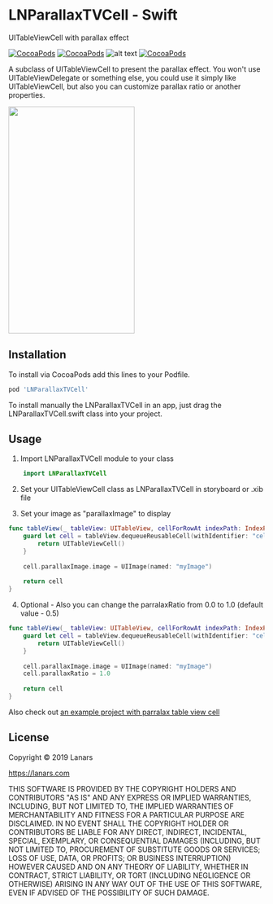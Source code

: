 # LNParallaxTVCell - Swift
UITableViewCell with parallax effect

[![CocoaPods](https://img.shields.io/cocoapods/v/LNParallaxTVCell.svg)]()
[![CocoaPods](https://img.shields.io/cocoapods/p/LNParallaxTVCell.svg)]()
![alt text](https://camo.githubusercontent.com/6d208dcd48d17aa375fb2d8976f4f0f1ccf7d4bf/68747470733a2f2f696d672e736869656c64732e696f2f62616467652f53776966742d342e322d6f72616e67652e737667)
[![CocoaPods](https://img.shields.io/cocoapods/l/LNParallaxTVCell.svg)]()

A subclass of UITableViewCell to present the parallax effect. You won't use UITableViewDelegate or something else, you could use it simply like UITableViewCell, but also you can customize parallax ratio or another properties.

<img width="247.5" height="446" src="DEMO.gif">

## Installation

To install via CocoaPods add this lines to your Podfile.

```ruby
pod 'LNParallaxTVCell'
```

To install manually the LNParallaxTVCell in an app, just drag the LNParallaxTVCell.swift class into your project.

## Usage

1. Import LNParallaxTVCell module to your class

```swift
    import LNParallaxTVCell
```

2. Set your UITableViewCell class as LNParallaxTVCell in storyboard or .xib file

3. Set your image as "parallaxImage" to display
```swift
func tableView(_ tableView: UITableView, cellForRowAt indexPath: IndexPath) -> UITableViewCell {
    guard let cell = tableView.dequeueReusableCell(withIdentifier: "cellIdentifier") as? LNParallaxTVCell else {
        return UITableViewCell()
    }
        
    cell.parallaxImage.image = UIImage(named: "myImage")      
    
    return cell
}
```

4. Optional - Also you can change the parralaxRatio from 0.0 to 1.0 (default value - 0.5)
```swift
func tableView(_ tableView: UITableView, cellForRowAt indexPath: IndexPath) -> UITableViewCell {
    guard let cell = tableView.dequeueReusableCell(withIdentifier: "cellIdentifier") as? LNParallaxTVCell else {
        return UITableViewCell()
    }
        
    cell.parallaxImage.image = UIImage(named: "myImage")
    cell.parallaxRatio = 1.0
        
    return cell
}
```

Also check out [an example project with parralax table view cell](https://github.com/LanarsInc/LNParallaxTVCell/tree/master/LNParallaxTVCellExample)

## License

Copyright © 2019 Lanars

https://lanars.com

THIS SOFTWARE IS PROVIDED BY THE COPYRIGHT HOLDERS AND CONTRIBUTORS "AS IS"
AND ANY EXPRESS OR IMPLIED WARRANTIES, INCLUDING, BUT NOT LIMITED TO, THE
IMPLIED WARRANTIES OF MERCHANTABILITY AND FITNESS FOR A PARTICULAR PURPOSE ARE
DISCLAIMED. IN NO EVENT SHALL THE COPYRIGHT HOLDER OR CONTRIBUTORS BE LIABLE
FOR ANY DIRECT, INDIRECT, INCIDENTAL, SPECIAL, EXEMPLARY, OR CONSEQUENTIAL
DAMAGES (INCLUDING, BUT NOT LIMITED TO, PROCUREMENT OF SUBSTITUTE GOODS OR
SERVICES; LOSS OF USE, DATA, OR PROFITS; OR BUSINESS INTERRUPTION) HOWEVER
CAUSED AND ON ANY THEORY OF LIABILITY, WHETHER IN CONTRACT, STRICT LIABILITY,
OR TORT (INCLUDING NEGLIGENCE OR OTHERWISE) ARISING IN ANY WAY OUT OF THE USE
OF THIS SOFTWARE, EVEN IF ADVISED OF THE POSSIBILITY OF SUCH DAMAGE.

